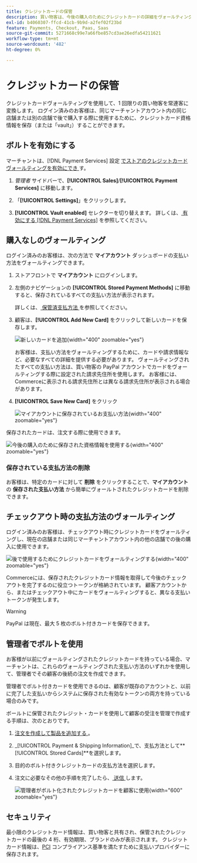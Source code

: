 ```yaml
---
title: クレジットカードの保管
description: 買い物客は、今後の購入のためにクレジットカードの詳細をヴォールティング（保存）できます。
exl-id: b4060307-ffcd-41cb-9b9d-a2fef02f23bd
feature: Payments, Checkout, Paas, Saas
source-git-commit: 5271668c99e7a66fbe857cd3ae26edfa54211621
workflow-type: tm+mt
source-wordcount: '482'
ht-degree: 0%

---
```


# クレジットカードの保管

クレジットカードヴォールティングを使用して、1 回限りの買い物客を常連客に変換します。 ログイン済みのお客様は、同じマーチャントアカウント内の同じ店舗または別の店舗で後で購入する際に使用するために、クレジットカード資格情報を保存（または「vault」）することができます。

## ボルトを有効にする

マーチャントは、[!DNL Payment Services] 設定 [ でストアのクレジットカードヴォールティングを有効にでき ](settings.md#card-vaulting) す。

1. _管理者_ サイドバーで、**[!UICONTROL Sales]**/**[!UICONTROL Payment Services]** に移動します。

1. 「**[!UICONTROL Settings]**」をクリックします。

1. **[!UICONTROL Vault enabled]** セレクターを切り替えます。 詳しくは、[ 有効にする  [!DNL Payment Services]](settings.md#enable-payment-services) を参照してください。

## 購入なしのヴォールティング

ログイン済みのお客様は、次の方法で **マイアカウント** ダッシュボードの支払い方法をヴォールティングできます。

1. ストアフロントで **マイアカウント** にログインします。

1. 左側のナビゲーションの **[!UICONTROL Stored Payment Methods]** に移動すると、保存されているすべての支払い方法が表示されます。

   詳しくは、[ 保管済支払方法 ](https://experienceleague.adobe.com/en/docs/commerce-admin/stores-sales/payments/stored-payment-methods) を参照してください。

1. 顧客は、**[!UICONTROL Add New Card]** をクリックして新しいカードを保存します。

   ![ 新しいカードを追加 ](assets/add-new-card.png){width="400" zoomable="yes"}

   お客様は、支払い方法をヴォールティングするために、カードや請求情報など、必要なすべての詳細を提供する必要があります。
ヴォールティングされたすべての支払い方法は、買い物客の PayPal アカウントでカードをヴォールティングする際に設定された請求先住所を使用します。 お客様には、Commerceに表示される請求先住所とは異なる請求先住所が表示される場合があります。

1. **[!UICONTROL Save New Card]** をクリック

   ![ マイアカウントに保存されているお支払い方法 ](assets/stored-payment-methods.png){width="400" zoomable="yes"}

保存されたカードは、注文する際に使用できます。

![ 今後の購入のために保存された資格情報を使用する ](assets/use-stored-card.png){width="400" zoomable="yes"}

### 保存されている支払方法の削除

お客様は、特定のカードに対して **削除** をクリックすることで、**マイアカウント** の **保存された支払い方法** から簡単にヴォールトされたクレジットカードを削除できます。

## チェックアウト時の支払方法のヴォールティング

ログイン済みのお客様は、チェックアウト時にクレジットカードをヴォールティングし、現在の店舗または同じマーチャントアカウント内の他の店舗での後の購入に使用できます。

![ 後で使用するためにクレジットカードをヴォールティングする ](assets/save-card-for-later.png){width="400" zoomable="yes"}

Commerceには、保存されたクレジットカード情報を取得して今後のチェックアウトを完了するのに役立つトークンが格納されています。 顧客アカウントから、またはチェックアウト中にカードをヴォールティングすると、異なる支払いトークンが発生します。

>[!WARNING]
>
> PayPal は現在、最大 5 枚のボルト付きカードを保存できます。

## 管理者でボルトを使用

お客様が以前にヴォールティングされたクレジットカードを持っている場合、マーチャントは、これらのヴォールティングされた支払い方法のいずれかを使用して、管理者でその顧客の後続の注文を作成できます。

管理者でボルト付きカードを使用できるのは、顧客が既存のアカウントと、以前に完了した支払いからシステムに保存された有効なトークンの両方を持っている場合のみです。

ボールトに保管されたクレジット・カードを使用して顧客の受注を管理で作成する手順は、次のとおりです。

1. [ 注文を作成して製品を追加する ](https://experienceleague.adobe.com/docs/commerce-admin/stores-sales/point-of-purchase/assist/customer-account-create-order.html)。
1. _[!UICONTROL Payment & Shipping Information]_で、支払方法として&#x200B;**[!UICONTROL Stored Cards]**を選択します。
1. 目的のボルト付きクレジットカードの支払方法を選択します。
1. 注文に必要なその他の手順を完了したら、[ 送信 ](https://experienceleague.adobe.com/docs/commerce-admin/stores-sales/point-of-purchase/assist/customer-account-create-order.html?lang=en#step-3%3A-submit-the-order) します。

   ![ 管理者がボルト化されたクレジットカードを顧客に使用 ](assets/admin-vaultedcard.png){width="600" zoomable="yes"}

## セキュリティ

最小限のクレジットカード情報は、買い物客と共有され、保管されたクレジットカードの最後の 4 桁、有効期限、ブランドのみが表示されます。 クレジットカード情報は、[PCI](security.md#PCI-compliance) コンプライアンス基準を満たすために支払いプロバイダーに保存されます。
